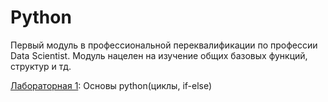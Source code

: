# Python
Первый модуль в профессиональной переквалификации по профессии Data Scientist.
Модуль нацелен на изучение общих базовых функций, структур и тд.

[Лабораторная 1](https://github.com/lukianchik/Python/blob/main/LAB1.ipynb): Основы python(циклы, if-else)

